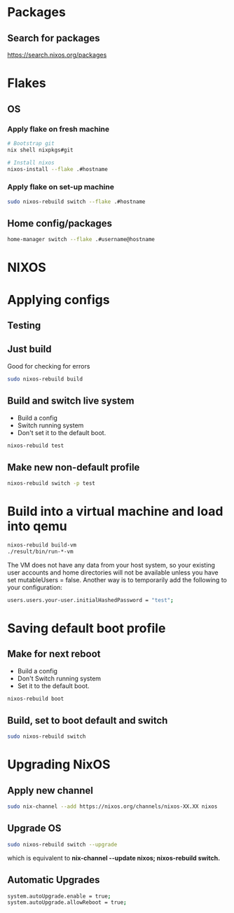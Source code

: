 # Packages

## Search for packages
https://search.nixos.org/packages


# Flakes

## OS
### Apply flake on fresh machine
```bash
# Bootstrap git
nix shell nixpkgs#git

# Install nixos
nixos-install --flake .#hostname
```

### Apply flake on set-up machine
```bash
sudo nixos-rebuild switch --flake .#hostname
```

## Home config/packages
```bash
home-manager switch --flake .#username@hostname
```






















# NIXOS

# Applying configs
## Testing

## Just build
Good for checking for errors
```sh
sudo nixos-rebuild build
```

## Build and switch live system
- Build a config
- Switch running system
- Don't set it to the default boot.
```sh
nixos-rebuild test
```

## Make new non-default profile
```sh
nixos-rebuild switch -p test
```

# Build into a virtual machine and load into qemu
```sh
nixos-rebuild build-vm
./result/bin/run-*-vm
```
 
 The VM does not have any data from your host system, so your existing user accounts and home directories will not be available unless you have set mutableUsers = false. Another way is to temporarily add the following to your configuration:

```sh
users.users.your-user.initialHashedPassword = "test";
```

# Saving default boot profile
## Make for next reboot
- Build a config
- Don't Switch running system
- Set it to the default boot.
```sh
nixos-rebuild boot
```

## Build, set to boot default and switch
```sh
sudo nixos-rebuild switch
```


# Upgrading NixOS

## Apply new channel
```sh
sudo nix-channel --add https://nixos.org/channels/nixos-XX.XX nixos
```

## Upgrade OS
```sh
sudo nixos-rebuild switch --upgrade
```
which is equivalent to **nix-channel --update nixos; nixos-rebuild switch.**


## Automatic Upgrades
```sh
system.autoUpgrade.enable = true;
system.autoUpgrade.allowReboot = true;
```




